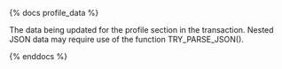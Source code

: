 {% docs profile_data %}

The data being updated for the profile section in the transaction. Nested JSON data may require use of the function TRY_PARSE_JSON(<column>).

{% enddocs %}